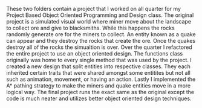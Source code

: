 These two folders contain a project that I worked on all quarter for my Project Based Object Oriented Programming and Design 
class. The original project is a simulated visual world where miner move about the landscape to collect ore and give to
blacksmiths. While this happens the rocks randomly generate ore for the miners to collect. An entity known as a quake can 
appear and they destroy the rocks that create the ore. Once the quakes destroy all of the rocks the simualtion is over.
Over the quarter I refactored the entire project to use an object oriented design. The functions class originally was home to 
every single method that was used by the project. I created a new design that split entities into respective classes. They
each inherited certain traits that were shared amongst some entitites but not all such as animation, movement, or having an
action. Lastly I implemented the A* pathing strategy to make the miners and quake entities move in a more logical way. The final
project runs the exact same as the original except the code is much neater and utilizes better object oriented design techniques. 
